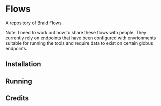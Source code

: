 # Flows
A repository of Braid Flows.

Note: I need to work out how to share these flows with people. They currently rely on endpoints that have been configured
with envrionments suitable for running the tools and require data to exist on certain globus endpoints.

## Installation

## Running

## Credits